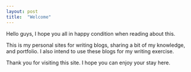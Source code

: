 ```yaml
---
layout: post
title:  "Welcome"
---
```


Hello guys, I hope you all in happy condition when reading about this.

This is my personal sites for writing blogs, sharing a bit of my knowledge, and portfolio. I also intend to use these blogs for my writing exercise.

Thank you for visiting this site. I hope you can enjoy your stay here.